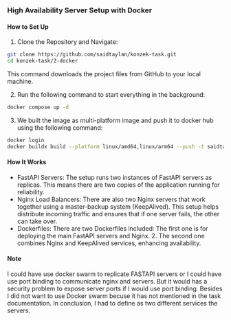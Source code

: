 ### High Availability Server Setup with Docker

#### How to Set Up

1. Clone the Repository and Navigate:
```bash
git clone https://github.com/saidtaylan/konzek-task.git
cd konzek-task/2-docker
```
This command downloads the project files from GitHub to your local machine.

2. Run the following command to start everything in the background:
````bash
docker compose up -d
````
3. We built the image as multi-platform image and push it to docker hub using the following command:
````bash
docker login
docker buildx build --platform linux/amd64,linux/arm64 --push -t saidtaylan/konzek-hello-there:v1 .
````

#### How It Works
- FastAPI Servers: The setup runs two instances of FastAPI servers as replicas. This means there are two copies of the application running for reliability.
- Nginx Load Balancers: There are also two Nginx servers that work together using a master-backup system (KeepAlived). This setup helps distribute incoming traffic and ensures that if one server fails, the other can take over.
- Dockerfiles: There are two Dockerfiles included:
    The first one is for deploying the main FastAPI servers and Nginx.
    2. The second one combines Nginx and KeepAlived services, enhancing availability.

#### Note
I could have use docker swarm to replicate FASTAPI servers or I could have use port binding to communicate nginx and servers.
But it would has a security problem to expose server ports if I would use port binding. Besides I did not want to use Docker swarm becuse it has not mentioned in the task documentation. In conclusion, I had to define as two different services the servers.